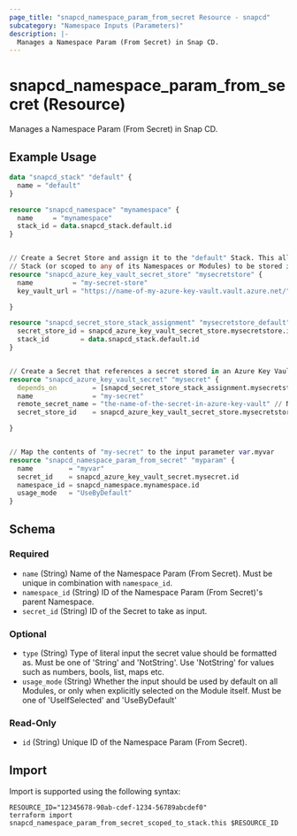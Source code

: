 ```yaml
---
page_title: "snapcd_namespace_param_from_secret Resource - snapcd"
subcategory: "Namespace Inputs (Parameters)"
description: |-
  Manages a Namespace Param (From Secret) in Snap CD.
---
```


# snapcd_namespace_param_from_secret (Resource)

Manages a Namespace Param (From Secret) in Snap CD.


## Example Usage

```terraform
data "snapcd_stack" "default" {
  name = "default"
}

resource "snapcd_namespace" "mynamespace" {
  name     = "mynamespace"
  stack_id = data.snapcd_stack.default.id
}


// Create a Secret Store and assign it to the "default" Stack. This allows secrets scoped to the "default"
// Stack (or scoped to any of its Namespaces or Modules) to be stored in this Secret Store
resource "snapcd_azure_key_vault_secret_store" "mysecretstore" {
  name          = "my-secret-store"
  key_vault_url = "https://name-of-my-azure-key-vault.vault.azure.net/"

}

resource "snapcd_secret_store_stack_assignment" "mysecretstore_default" {
  secret_store_id = snapcd_azure_key_vault_secret_store.mysecretstore.id
  stack_id        = data.snapcd_stack.default.id
}


// Create a Secret that references a secret stored in an Azure Key Vault.
resource "snapcd_azure_key_vault_secret" "mysecret" {
  depends_on         = [snapcd_secret_store_stack_assignment.mysecretstore_default]
  name               = "my-secret"
  remote_secret_name = "the-name-of-the-secret-in-azure-key-vault" // NOTE this secret must created in the Azure Key Vault separately
  secret_store_id    = snapcd_azure_key_vault_secret_store.mysecretstore.id

}


// Map the contents of "my-secret" to the input parameter var.myvar
resource "snapcd_namespace_param_from_secret" "myparam" {
  name         = "myvar"
  secret_id    = snapcd_azure_key_vault_secret.mysecret.id
  namespace_id = snapcd_namespace.mynamespace.id
  usage_mode   = "UseByDefault"
}
```

<!-- schema generated by tfplugindocs -->
## Schema

### Required

- `name` (String) Name of the Namespace Param (From Secret).  Must be unique in combination with `namespace_id`.
- `namespace_id` (String) ID of the Namespace Param (From Secret)'s parent Namespace.
- `secret_id` (String) ID of the Secret to take as input.

### Optional

- `type` (String) Type of literal input the secret value should be formatted as. Must be one of 'String' and 'NotString'. Use 'NotString' for values such as numbers, bools, list, maps etc.
- `usage_mode` (String) Whether the input should be used by default on all Modules, or only when explicitly selected on the Module itself. Must be one of 'UseIfSelected' and 'UseByDefault'

### Read-Only

- `id` (String) Unique ID of the Namespace Param (From Secret).

## Import

Import is supported using the following syntax:

```shell
RESOURCE_ID="12345678-90ab-cdef-1234-56789abcdef0"
terraform import snapcd_namespace_param_from_secret_scoped_to_stack.this $RESOURCE_ID
```
